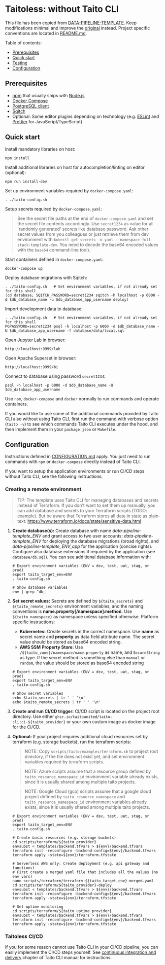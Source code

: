 # Taitoless: without Taito CLI

This file has been copied from [DATA-PIPELINE-TEMPLATE](https://github.com/TaitoUnited/DATA-PIPELINE-TEMPLATE/). Keep modifications minimal and improve the [original](https://github.com/TaitoUnited/DATA-PIPELINE-TEMPLATE/blob/dev/scripts/taito/TAITOLESS.md) instead. Project specific conventions are located in [README.md](../../README.md#conventions).

Table of contents:

- [Prerequisites](#prerequisites)
- [Quick start](#quick-start)
- [Testing](#testing)
- [Configuration](##onfiguration)

## Prerequisites

- [npm](https://github.com/npm/cli) that usually ships with [Node.js](https://nodejs.org/)
- [Docker Compose](https://docs.docker.com/compose/install/)
- [PostgreSQL client](https://wiki.postgresql.org/wiki/PostgreSQL_Clients)
- [Sqitch](https://sqitch.org/)
- Optional: Some editor plugins depending on technology (e.g. [ESLint](https://eslint.org/docs/user-guide/integrations#editors) and [Prettier](https://prettier.io/docs/en/editors.html) for JavaScript/TypeScript)

## Quick start

Install mandatory libraries on host:

    npm install

Install additional libraries on host for autocompletion/linting on editor (optional):

    npm run install-dev

Set up environment variables required by `docker-compose.yaml`:

    . ./taito-config.sh

Setup secrets required by `docker-compose.yaml`:

> See the secret file paths at the end of `docker-compose.yaml` and set the secret file contents accordingly. Use `secret1234` as value for all 'randomly generated' secrets like database password. Ask other secret values from you colleagues or just retrieve them from dev environment with `kubectl get secrets -o yaml --namespace full-stack-template-dev`. You need to decode the base64 encoded values with the `base64` command-line tool).

Start containers defined in `docker-compose.yaml`:

    docker-compose up

Deploy database migrations with Sqitch:

    . ./taito-config.sh   # Set environment variables, if not already set for this shell
    (cd database; SQITCH_PASSWORD=secret1234 sqitch -h localhost -p 6000 -d $db_database_name -u $db_database_app_username deploy)

Import development data to database:

    . ./taito-config.sh   # Set environment variables, if not already set for this shell
    PGPASSWORD=secret1234 psql -h localhost -p 6000 -d $db_database_name -U $db_database_app_username -f database/data/local.sql

Open Jupyter Lab in browser:

    http://localhost:9999/lab

Open Apache Superset in browser:

    http://localhost:9999/bi

Connect to database using password `secret1234`:

    psql -h localhost -p 6000 -d $db_database_name -U $db_database_app_username

Use `npm`, `docker-compose` and `docker` normally to run commands and operate containers.

If you would like to use some of the additional commands provided by Taito CLI also without using Taito CLI, first run the command with verbose option (`taito -v`) to see which commands Taito CLI executes under the hood, and then implement them in your `package.json` or `Makefile`.

## Configuration

Instructions defined in [CONFIGURATION.md](CONFIGURATION.md) apply. You just need to run commands with `npm` or `docker-compose` directly instead of Taito CLI.

If you want to setup the application environments or run CI/CD steps without Taito CLI, see the following instructions.

### Creating a remote environment

> TIP: The template uses Taito CLI for managing databases and secrets instead of Terraform. If you don't want to set them up manually, you can add database and secrets to your Terraform scripts (TODO: example). But be aware that Terraform stores all data in state as plain-text: https://www.terraform.io/docs/state/sensitive-data.html

1. **Create database(s):** Create database with name _data-pipeline-template_ENV_ and grant access to two user accounts: _data-pipeline-template_ENV_ for deploying the database migrations (broad rights), and _data-pipeline-template_ENV_app_ for the application (concise rights). Configure also database extensions if required by the application (see `database/db.sql`). You can see additional database information with:

   ```
   # Export environment variables (ENV = dev, test, uat, stag, or prod)
   export taito_target_env=ENV
   . taito-config.sh

   # Show database variables
   env | grep ^db_
   ```

2. **Set secret values:** Secrets are defined by `${taito_secrets}` and `${taito_remote_secrets}` environment variables, and the naming conventions is **name.property[/namespace]:method**. Use `${taito_namespace}` as namespace unless specified otherwise. Platform specific instructions:

   - **Kubernetes:** Create secrets in the correct namespace. Use **name** as secret name and **property** as data field attribute name. The secret value should be stored as base64 encoded string.
   - **AWS SSM Property Store:** Use `/${taito_zone}/namespace/name.property` as name, and `SecureString` as type. If the secret method is something else than `manual` or `random`, the value should be stored as base64 encoded string

   ```
   # Export environment variables (ENV = dev, test, uat, stag, or prod)
   export taito_target_env=ENV
   . taito-config.sh

   # Show secret variables
   echo $taito_secrets | tr ' ' '\n'
   echo $taito_remote_secrets | tr ' ' '\n'
   ```

3. **Create and run CI/CD trigger:** CI/CD script is located on the project root directory. Use either `ghcr.io/taitounited/taito-cli:ci-${taito_provider}` or your own custom image as docker image for the CI/CD.

4. **Optional:** If your project requires additional cloud resources set by terraform (e.g. storage buckets), run the terraform scripts:

   > NOTE: Copy `scripts/taito/examples/terraform.sh` to project root directory, if the file does not exist yet, and set environment variables required by terraform scripts.

   > NOTE: Azure scripts assume that a resource group defined by `taito_resource_namespace_id` environment variable already exists, since it is usually shared among multiple taito projects.

   > NOTE: Google Cloud (gcp) scripts assume that a google cloud project defined by `taito_resource_namespace` and `taito_resource_namespace_id` environment variables already exists, since it is usually shared among multiple taito projects.

   ```
   # Export environment variables (ENV = dev, test, uat, stag, or prod)
   export taito_target_env=ENV
   . taito-config.sh

   # Create basic resources (e.g. storage buckets)
   cd scripts/terraform/${taito_provider}
   envsubst < templates/backend.tfvars > ${env}/backend.tfvars
   terraform init -reconfigure -backend-config=${env}/backend.tfvars
   terraform apply -state=${env}/terraform.tfstate

   # Serverless AWS only: Create deployment (e.g. api gateway and functions)
   # First create a merged yaml file that includes all the values (no env vars)
   nano scripts/terraform/terraform-${taito_target_env}-merged.yaml
   cd scripts/terraform/${taito_provider}-deploy
   envsubst < templates/backend.tfvars > ${env}/backend.tfvars
   terraform init -reconfigure -backend-config=${env}/backend.tfvars
   terraform apply -state=${env}/terraform.tfstate

   # Set uptime monitoring
   cd scripts/terraform/${taito_uptime_provider}
   envsubst < templates/backend.tfvars > ${env}/backend.tfvars
   terraform init -reconfigure -backend-config=${env}/backend.tfvars
   terraform apply -state=${env}/terraform.tfstate
   ```

### Taitoless CI/CD

If you for some reason cannot use Taito CLI in your CI/CD pipeline, you can easily implement the CI/CD steps yourself. See [continuous integration and delivery](https://taitounited.github.io/taito-cli/docs/06-continuous-integration-and-delivery) chapter of Taito CLI manual for instructions.
